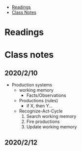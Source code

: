 - [Readings](#readings)
- [Class Notes](#class-notes)

# Readings

# Class notes
## 2020/2/10

- Production systems
    - working memory
        - Facts/Observations
    - Productions (rules)
        - if X, then Y...
    - Recognize-Act-Cycle
        1) Search working memory
        2) Fire productions
        3) Update working memory

## 2020/2/12

